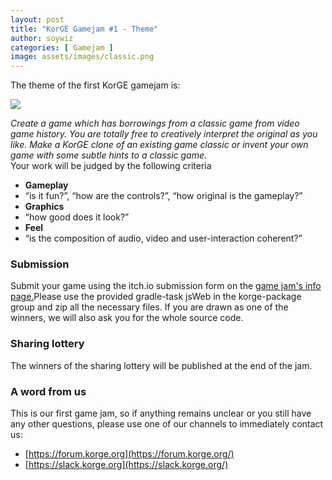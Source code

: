 ```yaml
---
layout: post
title: "KorGE Gamejam #1 - Theme"
author: soywiz
categories: [ Gamejam ]
image: assets/images/classic.png
---
```


The theme of the first KorGE gamejam is:

![](https://1.bp.blogspot.com/-tN16TnXYueY/Xt_JYBToa4I/AAAAAAAAADg/Pak2YzcfgfQkErWuoz3VjWpHMbRS19sTQCLcBGAsYHQ/s320/classic.png)

_Create a game which has borrowings from a classic game from video game history. You are totally free to creatively
interpret the original as you like. Make a KorGE clone of an existing game classic or invent your own game with some
subtle hints to a classic game._  
Your work will be judged by the following criteria

* **Gameplay**
* “is it fun?”, “how are the controls?”, “how original is the gameplay?”
* **Graphics**
* “how good does it look?”
* **Feel**
* “is the composition of audio, video and user-interaction coherent?”

### Submission

Submit your game using the itch.io submission form on
the [game jam's info page.](https://itch.io/jam/korge-gamejam-1)Please use the provided gradle-task jsWeb in the
korge-package group and zip all the necessary files. If you are drawn as one of the winners, we will also ask you for
the whole source code.

### Sharing lottery

The winners of the sharing lottery will be published at the end of the jam.

### A word from us

This is our first game jam, so if anything remains unclear or you still have any other questions, please use one of our
channels to immediately contact us:

* [https://forum.korge.org](https://forum.korge.org/)
* [https://slack.korge.org](https://slack.korge.org/)
